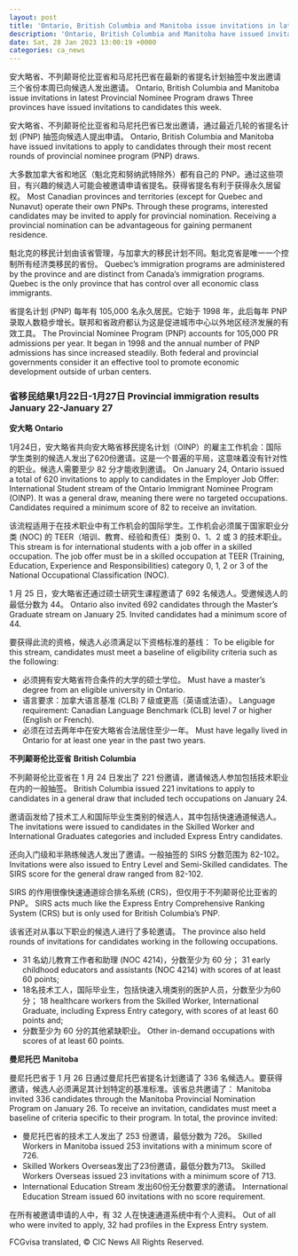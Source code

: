 ```yaml
---
layout: post
title: 'Ontario, British Columbia and Manitoba issue invitations in latest Provincial Nominee Program draws'
description: 'Ontario, British Columbia and Manitoba have issued invitations to apply to candidates through their most recent rounds of provincial nominee program (PNP) draws. Most Canadian provinces and territories (except for Quebec and Nunavut) operate their own PNPs. Through these programs, interested candidates may be invited to apply for provincial nomination. Receiving a provincial nomination can […]'
date: Sat, 28 Jan 2023 13:00:19 +0000
categories: ca_news
---
```


安大略省、不列颠哥伦比亚省和马尼托巴省在最新的省提名计划抽签中发出邀请 三个省份本周已向候选人发出邀请。	Ontario, British Columbia and Manitoba issue invitations in latest Provincial Nominee Program draws Three provinces have issued invitations to candidates this week.
	
安大略省、不列颠哥伦比亚省和马尼托巴省已发出邀请，通过最近几轮的省提名计划 (PNP) 抽签向候选人提出申请。	Ontario, British Columbia and Manitoba have issued invitations to apply to candidates through their most recent rounds of provincial nominee program (PNP) draws.
	
大多数加拿大省和地区（魁北克和努纳武特除外）都有自己的 PNP。通过这些项目，有兴趣的候选人可能会被邀请申请省提名。获得省提名有利于获得永久居留权。	Most Canadian provinces and territories (except for Quebec and Nunavut) operate their own PNPs. Through these programs, interested candidates may be invited to apply for provincial nomination. Receiving a provincial nomination can be advantageous for gaining permanent residence.
	
魁北克的移民计划由该省管理，与加拿大的移民计划不同。魁北克省是唯一一个控制所有经济类移民的省份。	Quebec’s immigration programs are administered by the province and are distinct from Canada’s immigration programs. Quebec is the only province that has control over all economic class immigrants.
	
省提名计划 (PNP) 每年有 105,000 名永久居民。它始于 1998 年，此后每年 PNP 录取人数稳步增长。联邦和省政府都认为这是促进城市中心以外地区经济发展的有效工具。	The Provincial Nominee Program (PNP) accounts for 105,000 PR admissions per year. It began in 1998 and the annual number of PNP admissions has since increased steadily. Both federal and provincial governments consider it an effective tool to promote economic development outside of urban centers.
	
### 省移民结果1月22日-1月27日	Provincial immigration results January 22-January 27
	
**安大略**	**Ontario**
	
1月24日，安大略省共向安大略省移民提名计划（OINP）的雇主工作机会：国际学生类别的候选人发出了620份邀请。这是一个普遍的平局，这意味着没有针对性的职业。候选人需要至少 82 分才能收到邀请。	On January 24, Ontario issued a total of 620 invitations to apply to candidates in the Employer Job Offer: International Student stream of the Ontario Immigrant Nominee Program (OINP). It was a general draw, meaning there were no targeted occupations. Candidates required a minimum score of 82 to receive an invitation.
	
该流程适用于在技术职业中有工作机会的国际学生。工作机会必须属于国家职业分类 (NOC) 的 TEER（培训、教育、经验和责任）类别 0、1、2 或 3 的技术职业。	This stream is for international students with a job offer in a skilled occupation. The job offer must be in a skilled occupation at TEER (Training, Education, Experience and Responsibilities) category 0, 1, 2 or 3 of the National Occupational Classification (NOC).
	
1 月 25 日，安大略省还通过硕士研究生课程邀请了 692 名候选人。受邀候选人的最低分数为 44。	Ontario also invited 692 candidates through the Master’s Graduate stream on January 25. Invited candidates had a minimum score of 44.
	
要获得此流的资格，候选人必须满足以下资格标准的基线：	To be eligible for this stream, candidates must meet a baseline of eligibility criteria such as the following:
	
* 必须拥有安大略省符合条件的大学的硕士学位。	  Must have a master’s degree from an eligible university in Ontario.
* 语言要求：加拿大语言基准 (CLB) 7 级或更高（英语或法语）。	  Language requirement: Canadian Language Benchmark (CLB) level 7 or higher (English or French).
* 必须在过去两年中在安大略省合法居住至少一年。	  Must have legally lived in Ontario for at least one year in the past two years.
	
**不列颠哥伦比亚省**	**British Columbia**
	
不列颠哥伦比亚省在 1 月 24 日发出了 221 份邀请，邀请候选人参加包括技术职业在内的一般抽签。	British Columbia issued 221 invitations to apply to candidates in a general draw that included tech occupations on January 24.
	
邀请函发给了技术工人和国际毕业生类别的候选人，其中包括快速通道候选人。	The invitations were issued to candidates in the Skilled Worker and International Graduates categories and included Express Entry candidates.
	
还向入门级和半熟练候选人发出了邀请。一般抽签的 SIRS 分数范围为 82-102。	Invitations were also issued to Entry Level and Semi-Skilled candidates. The SIRS score for the general draw ranged from 82-102.
	
SIRS 的作用很像快速通道综合排名系统 (CRS)，但仅用于不列颠哥伦比亚省的 PNP。	SIRS acts much like the Express Entry Comprehensive Ranking System (CRS) but is only used for British Columbia’s PNP.
	
该省还对从事以下职业的候选人进行了多轮邀请。	The province also held rounds of invitations for candidates working in the following occupations.
	
* 31 名幼儿教育工作者和助理 (NOC 4214)，分数至少为 60 分；	  31 early childhood educators and assistants (NOC 4214) with scores of at least 60 points;
* 18名技术工人，国际毕业生，包括快速入境类别的医护人员，分数至少为60分；	  18 healthcare workers from the Skilled Worker, International Graduate, including Express Entry category, with scores of at least 60 points and;
* 分数至少为 60 分的其他紧缺职业。	  Other in-demand occupations with scores of at least 60 points.
	
**曼尼托巴**	**Manitoba**
	
曼尼托巴省于 1 月 26 日通过曼尼托巴省提名计划邀请了 336 名候选人。要获得邀请，候选人必须满足其计划特定的基准标准。该省总共邀请了：	Manitoba invited 336 candidates through the Manitoba Provincial Nomination Program on January 26. To receive an invitation, candidates must meet a baseline of criteria specific to their program. In total, the province invited:
	
* 曼尼托巴省的技术工人发出了 253 份邀请，最低分数为 726。	  Skilled Workers in Manitoba issued 253 invitations with a minimum score of 726.
* Skilled Workers Overseas发出了23份邀请，最低分数为713。	  Skilled Workers Overseas issued 23 invitations with a minimum score of 713.
* International Education Stream 发出60份无分数要求的邀请。	  International Education Stream issued 60 invitations with no score requirement.
	
在所有被邀请申请的人中，有 32 人在快速通道系统中有个人资料。	Out of all who were invited to apply, 32 had profiles in the Express Entry system.

FCGvisa translated, © CIC News All Rights Reserved.
